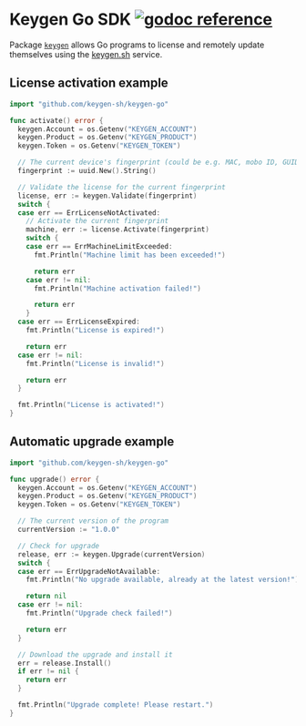 # Keygen Go SDK [![godoc reference](https://godoc.org/github.com/keygen-sh/keygen-go?status.png)](https://godoc.org/github.com/keygen-sh/keygen-go)

Package [`keygen`](https://pkg.go.dev/github.com/keygen-sh/keygen-go) allows Go programs to
license and remotely update themselves using the [keygen.sh](https://keygen.sh) service.

## License activation example

```go
import "github.com/keygen-sh/keygen-go"

func activate() error {
  keygen.Account = os.Getenv("KEYGEN_ACCOUNT")
  keygen.Product = os.Getenv("KEYGEN_PRODUCT")
  keygen.Token = os.Getenv("KEYGEN_TOKEN")

  // The current device's fingerprint (could be e.g. MAC, mobo ID, GUID, etc.)
  fingerprint := uuid.New().String()

  // Validate the license for the current fingerprint
  license, err := keygen.Validate(fingerprint)
  switch {
  case err == ErrLicenseNotActivated:
    // Activate the current fingerprint
    machine, err := license.Activate(fingerprint)
    switch {
    case err == ErrMachineLimitExceeded:
      fmt.Println("Machine limit has been exceeded!")

      return err
    case err != nil:
      fmt.Println("Machine activation failed!")

      return err
    }
  case err == ErrLicenseExpired:
    fmt.Println("License is expired!")

    return err
  case err != nil:
    fmt.Println("License is invalid!")

    return err
  }

  fmt.Println("License is activated!")
}
```

## Automatic upgrade example

```go
import "github.com/keygen-sh/keygen-go"

func upgrade() error {
  keygen.Account = os.Getenv("KEYGEN_ACCOUNT")
  keygen.Product = os.Getenv("KEYGEN_PRODUCT")
  keygen.Token = os.Getenv("KEYGEN_TOKEN")

  // The current version of the program
  currentVersion := "1.0.0"

  // Check for upgrade
  release, err := keygen.Upgrade(currentVersion)
  switch {
  case err == ErrUpgradeNotAvailable:
    fmt.Println("No upgrade available, already at the latest version!")

    return nil
  case err != nil:
    fmt.Println("Upgrade check failed!")

    return err
  }

  // Download the upgrade and install it
  err = release.Install()
  if err != nil {
    return err
  }

  fmt.Println("Upgrade complete! Please restart.")
}
```
